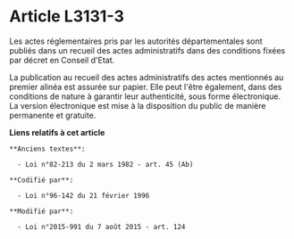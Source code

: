 # Article L3131-3

Les actes réglementaires pris par les autorités départementales sont publiés dans un recueil des actes administratifs dans
des conditions fixées par décret en Conseil d'Etat.

La publication au recueil des actes administratifs des actes mentionnés au premier alinéa est assurée sur papier. Elle peut
l'être également, dans des conditions de nature à garantir leur authenticité, sous forme électronique. La version
électronique est mise à la disposition du public de manière permanente et gratuite.

**Liens relatifs à cet article**

	**Anciens textes**:

	  - Loi n°82-213 du 2 mars 1982 - art. 45 (Ab)

	**Codifié par**:

	  - Loi n°96-142 du 21 février 1996

	**Modifié par**:

	  - Loi n°2015-991 du 7 août 2015 - art. 124
